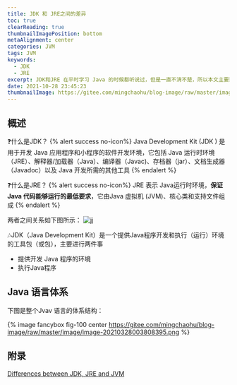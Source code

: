 ```yaml
---
title: JDK 和 JRE之间的差异
toc: true
clearReading: true
thumbnailImagePosition: bottom
metaAlignment: center
categories: JVM
tags: JVM
keywords:
  - JDK
  - JRE
excerpt: JDK和JRE 在平时学习 Java 的时候都听说过，但是一直不清不楚，所以本文主要理清楚两者之间的区别
date: 2021-10-28 23:45:23
thumbnailImage: https://gitee.com/mingchaohu/blog-image/raw/master/image/JDK.png
---
```

<!-- toc -->

## 概述

:question:什么是JDK？
{% alert success no-icon%}
Java Development Kit (JDK ) 是用于开发 Java 应用程序和小程序的软件开发环境，它包括 Java 运行时环境（JRE）、解释器/加载器（Java）、编译器（Javac)、存档器（jar）、文档生成器（Javadoc）以及 Java 开发所需的其他工具
{% endalert %}

:question:什么是JRE？
{% alert success no-icon%}
JRE 表示 Java运行时环境，**保证 Java 代码能够运行的最低要求**，它由Java 虚拟机 (JVM)、核心类和支持文件组成
{% endalert %}

两者之间关系如下图所示：
![jj](https://gitee.com/mingchaohu/blog-image/raw/master/image/JDK.png)

:notes:JDK（Java Development Kit）是一个提供Java程序开发和执行（运行）环境的工具包（或包），主要进行两件事

- 提供开发 Java 程序的环境
- 执行Java程序

## Java 语言体系

下图是整个Jvav 语言的体系结构：

{% image fancybox fig-100 center https://gitee.com/mingchaohu/blog-image/raw/master/image/image-20210328003808395.png %}

## 附录

[Differences between JDK, JRE and JVM](https://www.geeksforgeeks.org/differences-jdk-jre-jvm/?ref=lbp)
